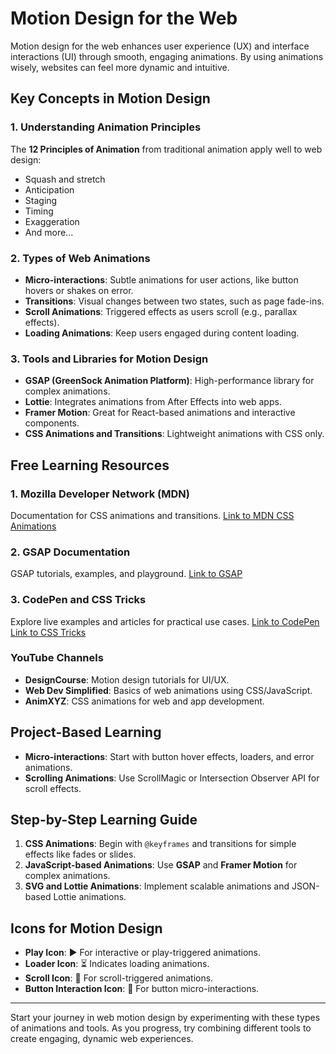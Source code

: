 

# Motion Design for the Web

Motion design for the web enhances user experience (UX) and interface interactions (UI) through smooth, engaging animations. By using animations wisely, websites can feel more dynamic and intuitive.

## Key Concepts in Motion Design

### 1. Understanding Animation Principles
The **12 Principles of Animation** from traditional animation apply well to web design:
- Squash and stretch
- Anticipation
- Staging
- Timing
- Exaggeration
- And more...

### 2. Types of Web Animations
- **Micro-interactions**: Subtle animations for user actions, like button hovers or shakes on error.
- **Transitions**: Visual changes between two states, such as page fade-ins.
- **Scroll Animations**: Triggered effects as users scroll (e.g., parallax effects).
- **Loading Animations**: Keep users engaged during content loading.

### 3. Tools and Libraries for Motion Design
- **GSAP (GreenSock Animation Platform)**: High-performance library for complex animations.
- **Lottie**: Integrates animations from After Effects into web apps.
- **Framer Motion**: Great for React-based animations and interactive components.
- **CSS Animations and Transitions**: Lightweight animations with CSS only.

## Free Learning Resources

### 1. Mozilla Developer Network (MDN)
Documentation for CSS animations and transitions.
[Link to MDN CSS Animations](https://developer.mozilla.org/en-US/docs/Web/CSS/animation)

### 2. GSAP Documentation
GSAP tutorials, examples, and playground.
[Link to GSAP](https://greensock.com/gsap/)

### 3. CodePen and CSS Tricks
Explore live examples and articles for practical use cases.
[Link to CodePen](https://codepen.io/)  
[Link to CSS Tricks](https://css-tricks.com/)

### YouTube Channels
- **DesignCourse**: Motion design tutorials for UI/UX.
- **Web Dev Simplified**: Basics of web animations using CSS/JavaScript.
- **AnimXYZ**: CSS animations for web and app development.

## Project-Based Learning

- **Micro-interactions**: Start with button hover effects, loaders, and error animations.
- **Scrolling Animations**: Use ScrollMagic or Intersection Observer API for scroll effects.

## Step-by-Step Learning Guide

1. **CSS Animations**: Begin with `@keyframes` and transitions for simple effects like fades or slides.
2. **JavaScript-based Animations**: Use **GSAP** and **Framer Motion** for complex animations.
3. **SVG and Lottie Animations**: Implement scalable animations and JSON-based Lottie animations.

## Icons for Motion Design

- **Play Icon**: ▶️ For interactive or play-triggered animations.
- **Loader Icon**: ⏳ Indicates loading animations.
- **Scroll Icon**: 🔽 For scroll-triggered animations.
- **Button Interaction Icon**: 🔘 For button micro-interactions.

---

Start your journey in web motion design by experimenting with these types of animations and tools. As you progress, try combining different tools to create engaging, dynamic web experiences.

